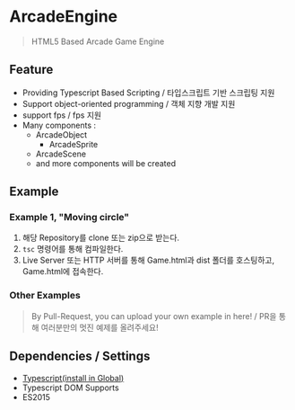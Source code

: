 # ArcadeEngine
> HTML5 Based Arcade Game Engine

## Feature
 * Providing Typescript Based Scripting / 타입스크립트 기반 스크립팅 지원
 * Support object-oriented programming / 객체 지향 개발 지원
 * support fps / fps 지원
 * Many components :
   * ArcadeObject
      * ArcadeSprite
   * ArcadeScene
   * and more components will be created

## Example
### Example 1, "Moving circle"
1. 해당 Repository를 clone 또는 zip으로 받는다.
1. `tsc` 명령어를 통해 컴파일한다.
1. Live Server 또는 HTTP 서버를 통해 Game.html과 dist 폴더를 호스팅하고, Game.html에 접속한다.

### Other Examples
> By Pull-Request, you can upload your own example in here! / PR을 통해 여러분만의 멋진 예제를 올려주세요!

## Dependencies / Settings
 * [Typescript(install in Global)](https://www.typescriptlang.org/#installation)
 * Typescript DOM Supports
 * ES2015